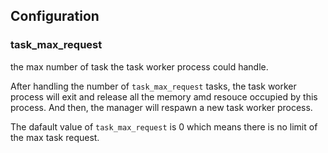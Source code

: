## Configuration

### task_max_request

the max number of task the task worker process could handle. 

After handling the number of `task_max_request` tasks, the task worker process will exit and release all the memory amd resouce occupied by this process. And then, the manager will respawn a new task worker process.

The dafault value of `task_max_request` is 0 which means there is no limit of the max task request.
